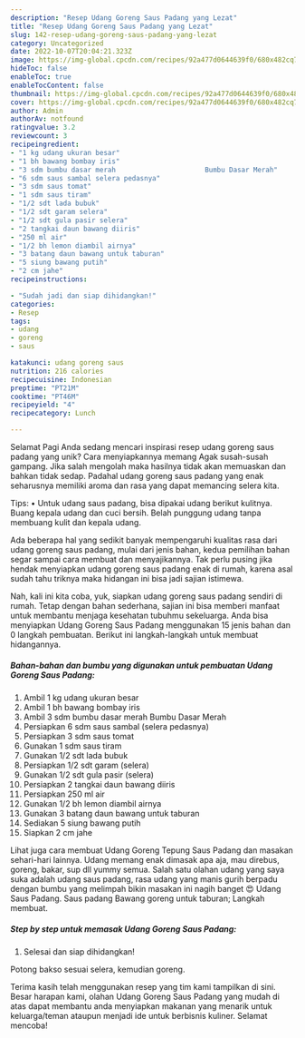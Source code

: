 ```yaml
---
description: "Resep Udang Goreng Saus Padang yang Lezat"
title: "Resep Udang Goreng Saus Padang yang Lezat"
slug: 142-resep-udang-goreng-saus-padang-yang-lezat
category: Uncategorized
date: 2022-10-07T20:04:21.323Z
image: https://img-global.cpcdn.com/recipes/92a477d0644639f0/680x482cq70/udang-goreng-saus-padang-foto-resep-utama.jpg
hideToc: false
enableToc: true
enableTocContent: false
thumbnail: https://img-global.cpcdn.com/recipes/92a477d0644639f0/680x482cq70/udang-goreng-saus-padang-foto-resep-utama.jpg
cover: https://img-global.cpcdn.com/recipes/92a477d0644639f0/680x482cq70/udang-goreng-saus-padang-foto-resep-utama.jpg
author: Admin
authorAv: notfound
ratingvalue: 3.2
reviewcount: 3
recipeingredient:
- "1 kg udang ukuran besar"
- "1 bh bawang bombay iris"
- "3 sdm bumbu dasar merah                      Bumbu Dasar Merah"
- "6 sdm saus sambal selera pedasnya"
- "3 sdm saus tomat"
- "1 sdm saus tiram"
- "1/2 sdt lada bubuk"
- "1/2 sdt garam selera"
- "1/2 sdt gula pasir selera"
- "2 tangkai daun bawang diiris"
- "250 ml air"
- "1/2 bh lemon diambil airnya"
- "3 batang daun bawang untuk taburan"
- "5 siung bawang putih"
- "2 cm jahe"
recipeinstructions:

- "Sudah jadi dan siap dihidangkan!"
categories:
- Resep
tags:
- udang
- goreng
- saus

katakunci: udang goreng saus 
nutrition: 216 calories
recipecuisine: Indonesian
preptime: "PT21M"
cooktime: "PT46M"
recipeyield: "4"
recipecategory: Lunch

---
```



Selamat Pagi Anda sedang mencari inspirasi resep udang goreng saus padang yang unik? Cara menyiapkannya memang Agak susah-susah gampang. Jika salah mengolah maka hasilnya tidak akan memuaskan dan bahkan tidak sedap. Padahal udang goreng saus padang yang enak seharusnya memiliki aroma dan rasa yang dapat memancing selera kita.


Tips: • Untuk udang saus padang, bisa dipakai udang berikut kulitnya. Buang kepala udang dan cuci bersih. Belah punggung udang tanpa membuang kulit dan kepala udang.

Ada beberapa hal yang sedikit banyak mempengaruhi kualitas rasa dari udang goreng saus padang, mulai dari jenis bahan, kedua pemilihan bahan segar sampai cara membuat dan menyajikannya. Tak perlu pusing jika hendak menyiapkan udang goreng saus padang enak di rumah, karena asal sudah tahu triknya maka hidangan ini bisa jadi sajian istimewa.


Nah, kali ini kita coba, yuk, siapkan udang goreng saus padang sendiri di rumah. Tetap dengan bahan sederhana, sajian ini bisa memberi manfaat untuk membantu menjaga kesehatan tubuhmu sekeluarga. Anda bisa menyiapkan Udang Goreng Saus Padang menggunakan 15 jenis bahan dan 0 langkah pembuatan. Berikut ini langkah-langkah untuk membuat hidangannya.

<!--inarticleads1-->

##### Bahan-bahan dan bumbu yang digunakan untuk pembuatan Udang Goreng Saus Padang:

1. Ambil 1 kg udang ukuran besar
1. Ambil 1 bh bawang bombay iris
1. Ambil 3 sdm bumbu dasar merah                      Bumbu Dasar Merah
1. Persiapkan 6 sdm saus sambal (selera pedasnya)
1. Persiapkan 3 sdm saus tomat
1. Gunakan 1 sdm saus tiram
1. Gunakan 1/2 sdt lada bubuk
1. Persiapkan 1/2 sdt garam (selera)
1. Gunakan 1/2 sdt gula pasir (selera)
1. Persiapkan 2 tangkai daun bawang diiris
1. Persiapkan 250 ml air
1. Gunakan 1/2 bh lemon diambil airnya
1. Gunakan 3 batang daun bawang untuk taburan
1. Sediakan 5 siung bawang putih
1. Siapkan 2 cm jahe


Lihat juga cara membuat Udang Goreng Tepung Saus Padang dan masakan sehari-hari lainnya. Udang memang enak dimasak apa aja, mau direbus, goreng, bakar, sup dll yummy semua. Salah satu olahan udang yang saya suka adalah udang saus padang, rasa udang yang manis gurih berpadu dengan bumbu yang melimpah bikin masakan ini nagih banget 😍 Udang Saus Padang. Saus padang Bawang goreng untuk taburan; Langkah membuat. 

<!--inarticleads2-->

##### Step by step untuk memasak Udang Goreng Saus Padang:


1. Selesai dan siap dihidangkan!

Potong bakso sesuai selera, kemudian goreng. 

Terima kasih telah menggunakan resep yang tim kami tampilkan di sini. Besar harapan kami, olahan Udang Goreng Saus Padang yang mudah di atas dapat membantu anda menyiapkan makanan yang menarik untuk keluarga/teman ataupun menjadi ide untuk berbisnis kuliner. Selamat mencoba!
